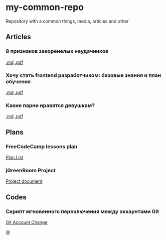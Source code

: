 # my-common-repo
Repository with a common things, media, articles and other

## Articles

### 8 признаков закоренелых неудачников
[.md](https://github.com/Vitaly2016A-s/my-common-repo/blob/master/articles/markdown/8-types-of-total-losers.md)
[.pdf](https://github.com/Vitaly2016A-s/my-common-repo/blob/master/articles/pdf/8-types-of-total-losers.pdf)

### Хочу стать frontend разработчиком: базовые знания и план обучения 
[.md](https://github.com/Vitaly2016A-s/my-common-repo/blob/master/articles/markdown/2019-02-15-ITc-i-wish-to-became-a-frontend-developer.md)
[.pdf](https://github.com/Vitaly2016A-s/my-common-repo/blob/master/articles/pdf/2019-02-15-ITc-i-wish-to-became-a-frontend-developer.pdf)

### Какие парни нравятся девушкам?
[.md](https://github.com/Vitaly2016A-s/my-common-repo/blob/master/articles/markdown/whats-boys-is-girls-like.md)
[.pdf](https://github.com/Vitaly2016A-s/my-common-repo/blob/master/articles/pdf/whats-boys-is-girls-like.pdf)


## Plans

### FreeCodeCamp lessons plan
[Plan List](https://github.com/Vitaly2016A-s/my-common-repo/blob/master/plans/Plan-of-FreeCodeCamp-lessons.md)
### jGreenRoom Project
[Project document](https://github.com/Vitaly2016A-s/my-common-repo/blob/master/plans/jGreenRoom.md)


## Codes

### Скрипт мгновенного переключения между аккаунтами Git
[Git Account Change](https://github.com/Vitaly2016A-s/my-common-repo/blob/master/codes/bash/git-account-change.sh)

@
